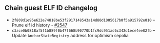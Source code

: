 ## Chain guest ELF ID changelog  
  * `2f809d1e95e622e74818be53f2917148543a14d80d1005617b0f5a915792e010` – Prune elf id history - [#2547](https://github.com/vlayer-xyz/vlayer/pull/2547)
  * `c3ace0b0818af5f1b889f0b47f668b90770b1fc9dc951ad6c342d1ece4ee82fb` – Update `AnchorStateRegistry` address for optimism sepolia

